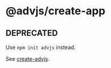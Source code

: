 # @advjs/create-app

## DEPRECATED

Use `npm init advjs` instead.

See [create-advjs](../create-app/README.md).
